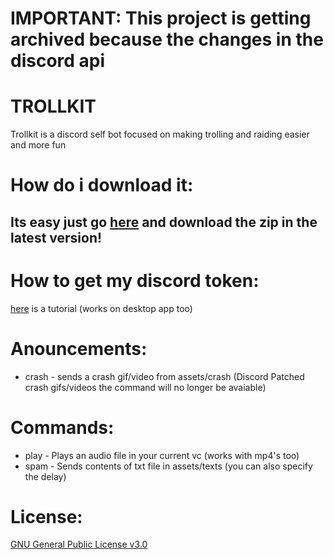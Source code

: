# IMPORTANT: This project is getting archived because the changes in the discord api


# TROLLKIT
Trollkit is a discord self bot focused on making trolling and raiding easier and more fun

# How do i download it:
## Its easy just go [here](https://github.com/mega145/TROLLKIT/releases) and download the zip in the latest version!

# How to get my discord token:
[here](https://www.youtube.com/watch?v=jH3wadMEby8) is a tutorial (works on desktop app too)
# Anouncements:
- crash - sends a crash gif/video from assets/crash (Discord Patched crash gifs/videos the command will no longer be avaiable)

# Commands:
- play - Plays an audio file in your current vc (works with mp4's too)
- spam - Sends contents of txt file in assets/texts (you can also specify the delay)

# License:
[GNU General Public License v3.0](https://github.com/mega145/TROLLKIT/blob/main/LICENSE)

